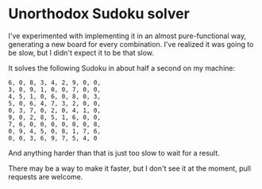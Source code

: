 # Unorthodox Sudoku solver

I've experimented with implementing it in an almost pure-functional way, generating a new board for every combination. I've realized it was going to be slow, but I didn't expect it to be that slow.

It solves the following Sudoku in about half a second on my machine:

```
6, 0, 8, 3, 4, 2, 9, 0, 0,
3, 0, 9, 1, 0, 0, 7, 0, 0,
4, 5, 1, 0, 6, 0, 8, 0, 3,
5, 0, 6, 4, 7, 3, 2, 0, 0,
0, 3, 7, 0, 2, 0, 4, 1, 0,
9, 0, 2, 8, 5, 1, 6, 0, 0,
7, 6, 0, 0, 0, 0, 0, 0, 8,
0, 9, 4, 5, 0, 8, 1, 7, 6,
0, 0, 3, 6, 9, 7, 5, 4, 0
```
And anything harder than that is just too slow to wait for a result.

There may be a way to make it faster, but I don't see it at the moment, pull requests are welcome.
